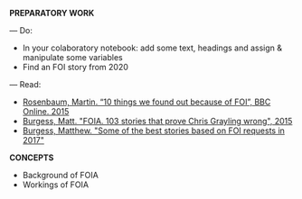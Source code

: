 **PREPARATORY WORK**

— Do:
- In your colaboratory notebook: add some text, headings and assign & manipulate some variables
- Find an FOI story from 2020

— Read:

- [Rosenbaum, Martin. “10 things we found out because of FOI”, BBC Online. 2015](https://www.bbc.co.uk/news/magazine-30645383)
- [Burgess, Matt. "FOIA. 103 stories that prove Chris Grayling wrong", 2015](https://www.theguardian.com/media/2015/oct/30/freedom-of-information-act-chris-grayling-misuse-foi)
- [Burgess, Matthew. "Some of the best stories based on FOI requests in 2017"](https://www.foi.directory/some-of-the-best-stories-based-on-foi-requests-in-2017/)  

**CONCEPTS**

- Background of FOIA
- Workings of FOIA
